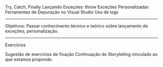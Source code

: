 Try, Catch, Finally
Lançando Exceções: throw
Exceções Personalizadas
Ferramentas de Depuração no Visual Studio
Uso de logs

---
Objetivos:
Passar conhecimento técnico e teórico sobre lançamento de exceções, personalização.

---
Exercícios

Sugestão de exercícios de fixação
Continuação do Storytelling vinculado ao que estamos propondo.



